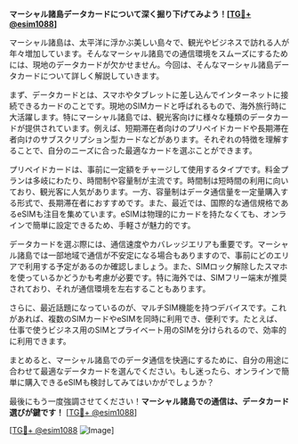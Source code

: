 **マーシャル諸島データカードについて深く掘り下げてみよう！[[TG💪+ @esim1088](https://t.me/s/esim1088)]**

マーシャル諸島は、太平洋に浮かぶ美しい島々で、観光やビジネスで訪れる人が年々増加しています。そんなマーシャル諸島での通信環境をスムーズにするためには、現地のデータカードが欠かせません。今回は、そんなマーシャル諸島データカードについて詳しく解説していきます。

まず、データカードとは、スマホやタブレットに差し込んでインターネットに接続できるカードのことです。現地のSIMカードと呼ばれるもので、海外旅行時に大活躍します。特にマーシャル諸島では、観光客向けに様々な種類のデータカードが提供されています。例えば、短期滞在者向けのプリペイドカードや長期滞在者向けのサブスクリプション型カードなどがあります。それぞれの特徴を理解することで、自分のニーズに合った最適なカードを選ぶことができます。

プリペイドカードは、事前に一定額をチャージして使用するタイプです。料金プランは多岐にわたり、時間制や容量制が主流です。時間制は短時間の利用に向いており、観光客に人気があります。一方、容量制はデータ通信量を一定量購入する形式で、長期滞在者におすすめです。また、最近では、国際的な通信規格であるeSIMも注目を集めています。eSIMは物理的にカードを持たなくても、オンラインで簡単に設定できるため、手軽さが魅力的です。

データカードを選ぶ際には、通信速度やカバレッジエリアも重要です。マーシャル諸島では一部地域で通信が不安定になる場合もありますので、事前にどのエリアで利用する予定があるのか確認しましょう。また、SIMロック解除したスマホを使っているかどうかも考慮が必要です。特に海外では、SIMフリー端末が推奨されており、それが通信環境を左右することもあります。

さらに、最近話題になっているのが、マルチSIM機能を持つデバイスです。これがあれば、複数のSIMカードやeSIMを同時に利用でき、便利です。たとえば、仕事で使うビジネス用のSIMとプライベート用のSIMを分けられるので、効率的に利用できます。

まとめると、マーシャル諸島でのデータ通信を快適にするために、自分の用途に合わせて最適なデータカードを選んでください。もし迷ったら、オンラインで簡単に購入できるeSIMも検討してみてはいかがでしょうか？

最後にもう一度強調させてください！**マーシャル諸島での通信は、データカード選びが鍵です！** [[TG💪+ @esim1088](https://t.me/s/esim1088)]

[[TG💪+ @esim1088](https://t.me/s/esim1088) ![Image](https://i.postimg.cc/Y0z9fWf4/image.png)]
